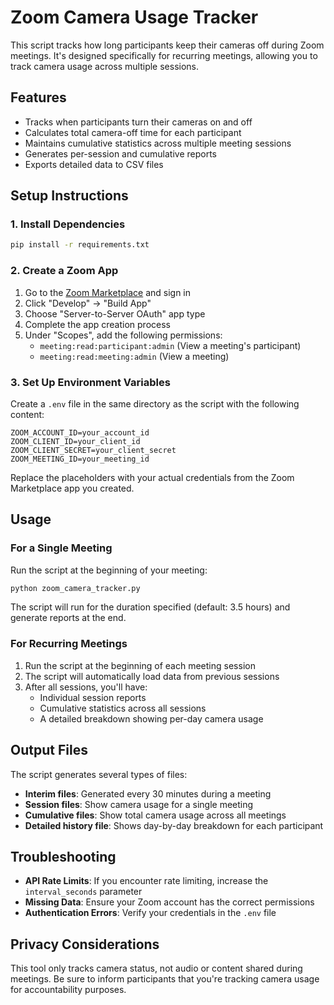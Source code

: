 # Zoom Camera Usage Tracker

This script tracks how long participants keep their cameras off during Zoom meetings. It's designed specifically for recurring meetings, allowing you to track camera usage across multiple sessions.

## Features

- Tracks when participants turn their cameras on and off
- Calculates total camera-off time for each participant
- Maintains cumulative statistics across multiple meeting sessions
- Generates per-session and cumulative reports
- Exports detailed data to CSV files

## Setup Instructions

### 1. Install Dependencies

```bash
pip install -r requirements.txt
```

### 2. Create a Zoom App

1. Go to the [Zoom Marketplace](https://marketplace.zoom.us/) and sign in
2. Click "Develop" → "Build App"
3. Choose "Server-to-Server OAuth" app type
4. Complete the app creation process
5. Under "Scopes", add the following permissions:
   - `meeting:read:participant:admin` (View a meeting's participant)
   - `meeting:read:meeting:admin` (View a meeting)

### 3. Set Up Environment Variables

Create a `.env` file in the same directory as the script with the following content:

```
ZOOM_ACCOUNT_ID=your_account_id
ZOOM_CLIENT_ID=your_client_id
ZOOM_CLIENT_SECRET=your_client_secret
ZOOM_MEETING_ID=your_meeting_id
```

Replace the placeholders with your actual credentials from the Zoom Marketplace app you created.

## Usage

### For a Single Meeting

Run the script at the beginning of your meeting:

```bash
python zoom_camera_tracker.py
```

The script will run for the duration specified (default: 3.5 hours) and generate reports at the end.

### For Recurring Meetings

1. Run the script at the beginning of each meeting session
2. The script will automatically load data from previous sessions
3. After all sessions, you'll have:
   - Individual session reports
   - Cumulative statistics across all sessions
   - A detailed breakdown showing per-day camera usage

## Output Files

The script generates several types of files:

- **Interim files**: Generated every 30 minutes during a meeting
- **Session files**: Show camera usage for a single meeting
- **Cumulative files**: Show total camera usage across all meetings
- **Detailed history file**: Shows day-by-day breakdown for each participant

## Troubleshooting

- **API Rate Limits**: If you encounter rate limiting, increase the `interval_seconds` parameter
- **Missing Data**: Ensure your Zoom account has the correct permissions
- **Authentication Errors**: Verify your credentials in the `.env` file

## Privacy Considerations

This tool only tracks camera status, not audio or content shared during meetings. Be sure to inform participants that you're tracking camera usage for accountability purposes.
